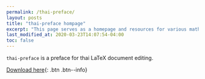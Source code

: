 ```yaml
---
permalink: /thai-preface/
layout: posts
title: "thai-preface hompage"
excerpt: "This page serves as a homepage and resources for various mathematical and philosophical works by me."
last_modified_at: 2020-03-23T14:07:54-04:00
toc: false
---
```


`thai-preface` is a preface for thai LaTeX document editing.

[Download here](https://github.com/PrameTan/thai-preface){: .btn .btn--info}
